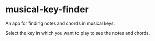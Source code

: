 # musical-key-finder
An app for finding notes and chords in musical keys.

Select the key in which you want to play to see the notes and chords.
